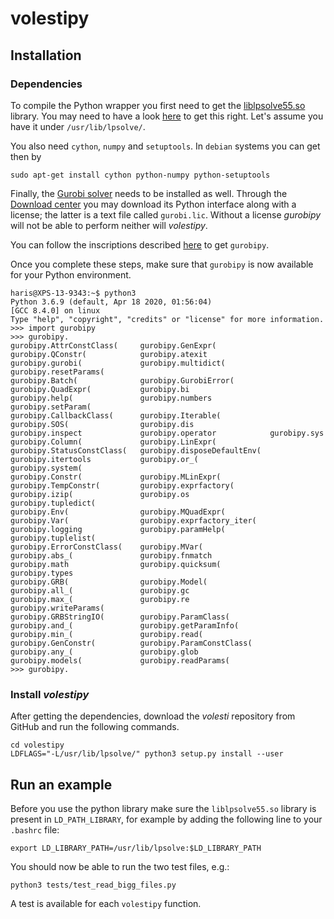 # volestipy

## Installation

### Dependencies

To compile the Python wrapper you first need to get the [liblpsolve55.so](https://sourceforge.net/projects/lpsolve/) library. 
You may need to have a look [here](http://lpsolve.sourceforge.net/5.5/) to get this right. 
Let's assume you have it under `/usr/lib/lpsolve/`.

[//]: # (**Reminder**)
[//]: # (As I recall `lpsolve` is not that straightforward to get. )
[//]: # (I think it would be useful to describe a *how to get it* thoroughly. )


You also need `cython`, `numpy` and `setuptools`. In `debian` systems you can get then by
```
sudo apt-get install cython python-numpy python-setuptools
```

Finally, the [Gurobi solver](https://www.gurobi.com/) needs to be installed as well.
Through the [Download center](https://www.gurobi.com/downloads/) you may download its Python interface along with a license; the latter is a text file called `gurobi.lic`.
Without a license *gurobipy* will not be able to perform neither will *volestipy*. 

You can follow the inscriptions described [here](https://support.gurobi.com/hc/en-us/articles/360044290292-Installing-Gurobi-for-Python) to get ```gurobipy```. 

Once you complete these steps, make sure that `gurobipy` is now available for your Python environment. 

```
haris@XPS-13-9343:~$ python3
Python 3.6.9 (default, Apr 18 2020, 01:56:04) 
[GCC 8.4.0] on linux
Type "help", "copyright", "credits" or "license" for more information.
>>> import gurobipy
>>> gurobipy.
gurobipy.AttrConstClass(     gurobipy.GenExpr(            gurobipy.QConstr(            gurobipy.atexit              gurobipy.gurobi(             gurobipy.multidict(          gurobipy.resetParams(
gurobipy.Batch(              gurobipy.GurobiError(        gurobipy.QuadExpr(           gurobipy.bi                  gurobipy.help(               gurobipy.numbers             gurobipy.setParam(
gurobipy.CallbackClass(      gurobipy.Iterable(           gurobipy.SOS(                gurobipy.dis                 gurobipy.inspect             gurobipy.operator            gurobipy.sys
gurobipy.Column(             gurobipy.LinExpr(            gurobipy.StatusConstClass(   gurobipy.disposeDefaultEnv(  gurobipy.itertools           gurobipy.or_(                gurobipy.system(
gurobipy.Constr(             gurobipy.MLinExpr(           gurobipy.TempConstr(         gurobipy.exprfactory(        gurobipy.izip(               gurobipy.os                  gurobipy.tupledict(
gurobipy.Env(                gurobipy.MQuadExpr(          gurobipy.Var(                gurobipy.exprfactory_iter(   gurobipy.logging             gurobipy.paramHelp(          gurobipy.tuplelist(
gurobipy.ErrorConstClass(    gurobipy.MVar(               gurobipy.abs_(               gurobipy.fnmatch             gurobipy.math                gurobipy.quicksum(           gurobipy.types
gurobipy.GRB(                gurobipy.Model(              gurobipy.all_(               gurobipy.gc                  gurobipy.max_(               gurobipy.re                  gurobipy.writeParams(
gurobipy.GRBStringIO(        gurobipy.ParamClass(         gurobipy.and_(               gurobipy.getParamInfo(       gurobipy.min_(               gurobipy.read(               
gurobipy.GenConstr(          gurobipy.ParamConstClass(    gurobipy.any_(               gurobipy.glob                gurobipy.models(             gurobipy.readParams(         
>>> gurobipy.
```


### Install *volestipy*

After getting the dependencies, download the *volesti* repository from GitHub and run the following commands.

```
cd volestipy
LDFLAGS="-L/usr/lib/lpsolve/" python3 setup.py install --user
```

## Run an example
Before you use the python library make sure the `liblpsolve55.so` library is present in `LD_PATH_LIBRARY`, for example by adding the following line to your `.bashrc` file:

```
export LD_LIBRARY_PATH=/usr/lib/lpsolve:$LD_LIBRARY_PATH
```
You should now be able to run the two test files, e.g.:
```
python3 tests/test_read_bigg_files.py
```

A test is available for each ```volestipy``` function.

